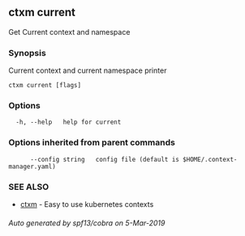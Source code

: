 ## ctxm current

Get Current context and namespace

### Synopsis

Current context and current namespace printer

```
ctxm current [flags]
```

### Options

```
  -h, --help   help for current
```

### Options inherited from parent commands

```
      --config string   config file (default is $HOME/.context-manager.yaml)
```

### SEE ALSO

* [ctxm](ctxm.md)	 - Easy to use kubernetes contexts

###### Auto generated by spf13/cobra on 5-Mar-2019
